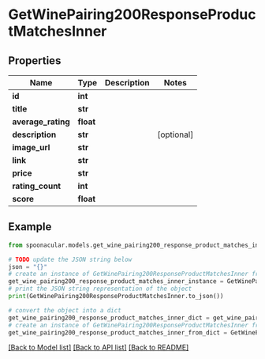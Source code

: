 # GetWinePairing200ResponseProductMatchesInner


## Properties

Name | Type | Description | Notes
------------ | ------------- | ------------- | -------------
**id** | **int** |  | 
**title** | **str** |  | 
**average_rating** | **float** |  | 
**description** | **str** |  | [optional] 
**image_url** | **str** |  | 
**link** | **str** |  | 
**price** | **str** |  | 
**rating_count** | **int** |  | 
**score** | **float** |  | 

## Example

```python
from spoonacular.models.get_wine_pairing200_response_product_matches_inner import GetWinePairing200ResponseProductMatchesInner

# TODO update the JSON string below
json = "{}"
# create an instance of GetWinePairing200ResponseProductMatchesInner from a JSON string
get_wine_pairing200_response_product_matches_inner_instance = GetWinePairing200ResponseProductMatchesInner.from_json(json)
# print the JSON string representation of the object
print(GetWinePairing200ResponseProductMatchesInner.to_json())

# convert the object into a dict
get_wine_pairing200_response_product_matches_inner_dict = get_wine_pairing200_response_product_matches_inner_instance.to_dict()
# create an instance of GetWinePairing200ResponseProductMatchesInner from a dict
get_wine_pairing200_response_product_matches_inner_from_dict = GetWinePairing200ResponseProductMatchesInner.from_dict(get_wine_pairing200_response_product_matches_inner_dict)
```
[[Back to Model list]](../README.md#documentation-for-models) [[Back to API list]](../README.md#documentation-for-api-endpoints) [[Back to README]](../README.md)


